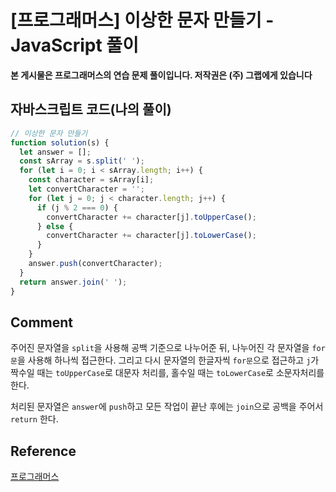 # [프로그래머스] 이상한 문자 만들기 - JavaScript 풀이

**본 게시물은 프로그래머스의 연습 문제 풀이입니다. 저작권은 (주) 그랩에게 있습니다**

## 자바스크립트 코드(나의 풀이)

```javascript
// 이상한 문자 만들기
function solution(s) {
  let answer = [];
  const sArray = s.split(' ');
  for (let i = 0; i < sArray.length; i++) {
    const character = sArray[i];
    let convertCharacter = '';
    for (let j = 0; j < character.length; j++) {
      if (j % 2 === 0) {
        convertCharacter += character[j].toUpperCase();
      } else {
        convertCharacter += character[j].toLowerCase();
      }
    }
    answer.push(convertCharacter);
  }
  return answer.join(' ');
}
```



## Comment

주어진 문자열을 `split`을 사용해 공백 기준으로 나누어준 뒤, 나누어진 각 문자열을 `for문`을 사용해 하나씩 접근한다. 그리고 다시 문자열의 한글자씩 `for문`으로 접근하고 `j`가 짝수일 때는 `toUpperCase`로 대문자 처리를, 홀수일 때는 `toLowerCase`로 소문자처리를 한다.

처리된 문자열은 `answer`에 `push`하고 모든 작업이 끝난 후에는 `join`으로 공백을 주어서 `return` 한다.

## Reference

[프로그래머스](https://programmers.co.kr)

